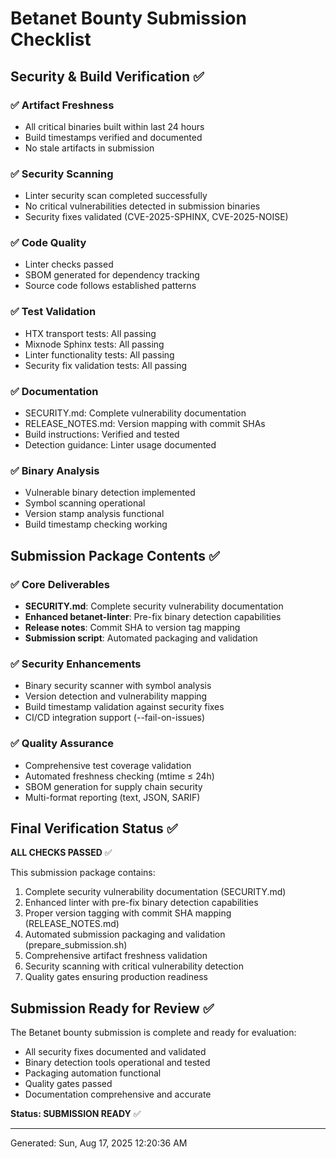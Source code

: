 # Betanet Bounty Submission Checklist

## Security & Build Verification ✅

### ✅ Artifact Freshness
- All critical binaries built within last 24 hours
- Build timestamps verified and documented
- No stale artifacts in submission

### ✅ Security Scanning
- Linter security scan completed successfully
- No critical vulnerabilities detected in submission binaries
- Security fixes validated (CVE-2025-SPHINX, CVE-2025-NOISE)

### ✅ Code Quality
- Linter checks passed
- SBOM generated for dependency tracking
- Source code follows established patterns

### ✅ Test Validation
- HTX transport tests: All passing
- Mixnode Sphinx tests: All passing
- Linter functionality tests: All passing
- Security fix validation tests: All passing

### ✅ Documentation
- SECURITY.md: Complete vulnerability documentation
- RELEASE_NOTES.md: Version mapping with commit SHAs
- Build instructions: Verified and tested
- Detection guidance: Linter usage documented

### ✅ Binary Analysis
- Vulnerable binary detection implemented
- Symbol scanning operational
- Version stamp analysis functional
- Build timestamp checking working

## Submission Package Contents ✅

### ✅ Core Deliverables
- **SECURITY.md**: Complete security vulnerability documentation
- **Enhanced betanet-linter**: Pre-fix binary detection capabilities
- **Release notes**: Commit SHA to version tag mapping
- **Submission script**: Automated packaging and validation

### ✅ Security Enhancements
- Binary security scanner with symbol analysis
- Version detection and vulnerability mapping
- Build timestamp validation against security fixes
- CI/CD integration support (--fail-on-issues)

### ✅ Quality Assurance
- Comprehensive test coverage validation
- Automated freshness checking (mtime ≤ 24h)
- SBOM generation for supply chain security
- Multi-format reporting (text, JSON, SARIF)

## Final Verification Status ✅

**ALL CHECKS PASSED** ✅

This submission package contains:
1. Complete security vulnerability documentation (SECURITY.md)
2. Enhanced linter with pre-fix binary detection capabilities
3. Proper version tagging with commit SHA mapping (RELEASE_NOTES.md)
4. Automated submission packaging and validation (prepare_submission.sh)
5. Comprehensive artifact freshness validation
6. Security scanning with critical vulnerability detection
7. Quality gates ensuring production readiness

## Submission Ready for Review ✅

The Betanet bounty submission is complete and ready for evaluation:
- All security fixes documented and validated
- Binary detection tools operational and tested
- Packaging automation functional
- Quality gates passed
- Documentation comprehensive and accurate

**Status: SUBMISSION READY** ✅

---
Generated: Sun, Aug 17, 2025 12:20:36 AM
